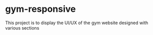 # gym-responsive
This project is to display the UI/UX of the gym website designed with various sections
